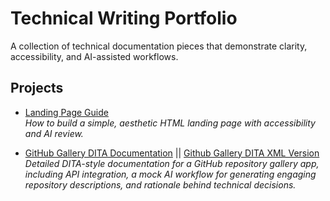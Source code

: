 # Technical Writing Portfolio

A collection of technical documentation pieces that demonstrate clarity, accessibility, and AI-assisted workflows.  

## Projects

- [Landing Page Guide](./landing-page-guide/README.md)  
  *How to build a simple, aesthetic HTML landing page with accessibility and AI review.*

- [GitHub Gallery DITA Documentation](./github-gallery-dita.md) || [Github Gallery DITA XML Version](./github-gallery/github-gallery.dita.xml) 
  *Detailed DITA-style documentation for a GitHub repository gallery app, including API integration, a mock AI workflow for generating engaging repository descriptions, and rationale behind technical decisions.*
